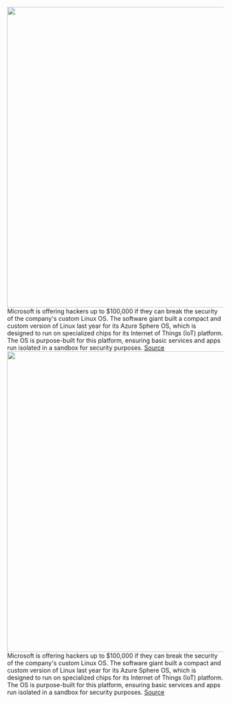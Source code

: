 <img src='https://cdn.vox-cdn.com/thumbor/K7n5voiQF9gvUW7cu9tE2Yfy6e4=/0x0:2040x1360/1200x800/filters:focal(857x517:1183x843)/cdn.vox-cdn.com/uploads/chorus_image/image/66758018/acastro_180507_1777_microsoft_0002.0.jpg' width='700px' /><br/>
Microsoft is offering hackers up to $100,000 if they can break the security of the company's custom Linux OS. The software giant built a compact and custom version of Linux last year for its Azure Sphere OS, which is designed to run on specialized chips for its Internet of Things (IoT) platform. The OS is purpose-built for this platform, ensuring basic services and apps run isolated in a sandbox for security purposes.
<a href='https://www.theverge.com/2020/5/6/21249038/microsoft-azure-sphere-bug-bounty-security-hacking'> Source <a/><img src='https://cdn.vox-cdn.com/thumbor/K7n5voiQF9gvUW7cu9tE2Yfy6e4=/0x0:2040x1360/1200x800/filters:focal(857x517:1183x843)/cdn.vox-cdn.com/uploads/chorus_image/image/66758018/acastro_180507_1777_microsoft_0002.0.jpg' width='700px' /><br/>
Microsoft is offering hackers up to $100,000 if they can break the security of the company's custom Linux OS. The software giant built a compact and custom version of Linux last year for its Azure Sphere OS, which is designed to run on specialized chips for its Internet of Things (IoT) platform. The OS is purpose-built for this platform, ensuring basic services and apps run isolated in a sandbox for security purposes.
<a href='https://www.theverge.com/2020/5/6/21249038/microsoft-azure-sphere-bug-bounty-security-hacking'> Source <a/>